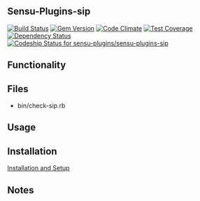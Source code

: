 ## Sensu-Plugins-sip

[ ![Build Status](https://travis-ci.org/sensu-plugins/sensu-plugins-sip.svg?branch=master)](https://travis-ci.org/sensu-plugins/sensu-plugins-sip)
[![Gem Version](https://badge.fury.io/rb/sensu-plugins-sip.svg)](http://badge.fury.io/rb/sensu-plugins-sip)
[![Code Climate](https://codeclimate.com/github/sensu-plugins/sensu-plugins-sip/badges/gpa.svg)](https://codeclimate.com/github/sensu-plugins/sensu-plugins-sip)
[![Test Coverage](https://codeclimate.com/github/sensu-plugins/sensu-plugins-sip/badges/coverage.svg)](https://codeclimate.com/github/sensu-plugins/sensu-plugins-sip)
[![Dependency Status](https://gemnasium.com/sensu-plugins/sensu-plugins-sip.svg)](https://gemnasium.com/sensu-plugins/sensu-plugins-sip)
[![Codeship Status for sensu-plugins/sensu-plugins-sip](https://codeship.com/projects/a0b5a690-db4b-0132-e370-5ad94843e341/status?branch=master)](https://codeship.com/projects/79590)

## Functionality

## Files
 * bin/check-sip.rb

## Usage

## Installation

[Installation and Setup](https://github.com/sensu-plugins/documentation/blob/master/user_docs/installation_instructions.md)

## Notes
